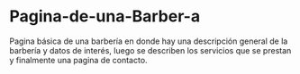 # Pagina-de-una-Barber-a
Pagina básica de una barbería en donde hay una descripción general de la barbería y datos de interés, luego se describen los servicios que se prestan y finalmente una pagina de contacto.
